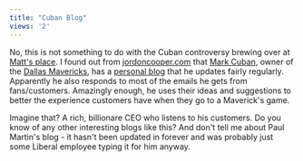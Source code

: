 ```yaml
---
title: "Cuban Blog"
views: '2'
---
```

<p>No, this is not something to do with the Cuban controversy brewing over at <a href="http://www.mennoboy.com/bigboots/">Matt's place</a>.  I found out from <a href="http://www.jordoncooper.com/">jordoncooper.com</a> that <a href="http://www.nba.com/mavericks/news/cuban_bio000329.html">Mark Cuban</a>, owner of the <a href="http://www.nba.com/mavericks/">Dallas Mavericks</a>, has a <a href="http://www.blogmaverick.com/">personal blog</a> that he updates fairly regularly.  Apparently he also responds to most of the emails he gets from fans/customers.  Amazingly enough, he uses their ideas and suggestions to better the experience customers have when they go to a Maverick's game.</p>
<p>Imagine that?  A rich, billionare CEO who listens to his customers.  Do you know of any other interesting blogs like this?  And don't tell me about Paul Martin's blog - it hasn't been updated in forever and was probably just some Liberal employee typing it for him anyway.</p>
